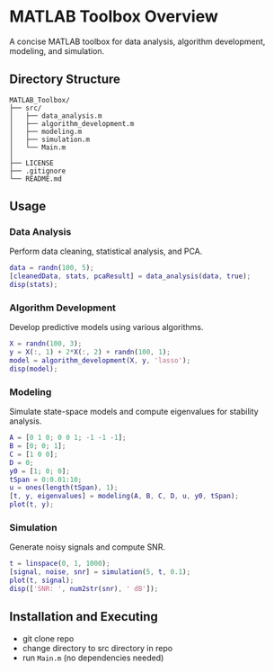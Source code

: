 # MATLAB Toolbox Overview

A concise MATLAB toolbox for data analysis, algorithm development, modeling, and simulation.

## Directory Structure
```
MATLAB_Toolbox/
├── src/
│   ├── data_analysis.m
│   ├── algorithm_development.m
│   ├── modeling.m
│   ├── simulation.m
│   └── Main.m
│
├── LICENSE
├── .gitignore
└── README.md
```

## Usage

### Data Analysis
Perform data cleaning, statistical analysis, and PCA.
```matlab
data = randn(100, 5);
[cleanedData, stats, pcaResult] = data_analysis(data, true);
disp(stats);
```

### Algorithm Development
Develop predictive models using various algorithms.
```matlab
X = randn(100, 3);
y = X(:, 1) + 2*X(:, 2) + randn(100, 1);
model = algorithm_development(X, y, 'lasso');
disp(model);
```

### Modeling
Simulate state-space models and compute eigenvalues for stability analysis.
```matlab
A = [0 1 0; 0 0 1; -1 -1 -1];
B = [0; 0; 1];
C = [1 0 0];
D = 0;
y0 = [1; 0; 0];
tSpan = 0:0.01:10;
u = ones(length(tSpan), 1);
[t, y, eigenvalues] = modeling(A, B, C, D, u, y0, tSpan);
plot(t, y);
```

### Simulation
Generate noisy signals and compute SNR.
```matlab
t = linspace(0, 1, 1000);
[signal, noise, snr] = simulation(5, t, 0.1);
plot(t, signal);
disp(['SNR: ', num2str(snr), ' dB']);
```

## Installation and Executing
- git clone repo
- change directory to src directory in repo
- run `Main.m` (no dependencies needed)
